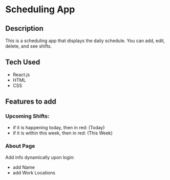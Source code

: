 # Scheduling App

## Description
This is a scheduling app that displays the daily schedule. You can add, edit, delete, and see shifts.

## Tech Used
* React.js
* HTML
* CSS

## Features to add
### Upcoming Shifts: 
* if it is happening today, then in red: (Today)
* if it is within this week, then in red: (This Week)

### About Page
Add info dynamically upon login:
* add Name 
* add Work Locations

